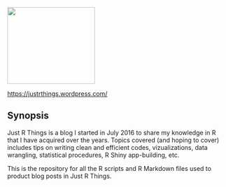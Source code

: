 
<img src="https://github.com/rjsaito/Just-R-Things/blob/master/justrthings_logo.png" width="200" height="175" />

https://justrthings.wordpress.com/

## Synopsis

Just R Things is a blog I started in July 2016 to share my knowledge in R that I have acquired over the years. Topics covered (and hoping to cover) includes tips on writing clean and efficient codes, vizualizations, data wrangling, statistical procedures, R Shiny app-building, etc.

This is the repository for all the R scripts and R Markdown files used to product blog posts in Just R Things.


